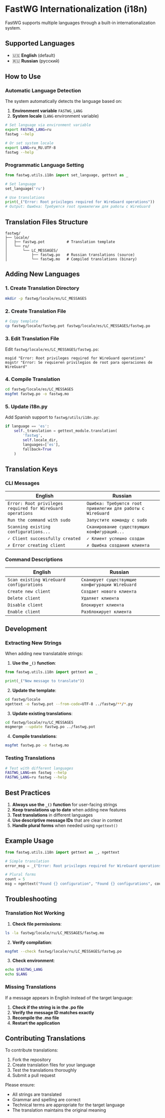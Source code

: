 # FastWG Internationalization (i18n)

FastWG supports multiple languages through a built-in internationalization system.

## Supported Languages

- 🇺🇸 **English** (default)
- 🇷🇺 **Russian** (русский)

## How to Use

### Automatic Language Detection

The system automatically detects the language based on:

1. **Environment variable** `FASTWG_LANG`
2. **System locale** (`LANG` environment variable)

```bash
# Set language via environment variable
export FASTWG_LANG=ru
fastwg --help

# Or set system locale
export LANG=ru_RU.UTF-8
fastwg --help
```

### Programmatic Language Setting

```python
from fastwg.utils.i18n import set_language, gettext as _

# Set language
set_language('ru')

# Use translations
print(_("Error: Root privileges required for WireGuard operations"))
# Output: Ошибка: Требуются root привилегии для работы с WireGuard
```

## Translation Files Structure

```
fastwg/
├── locale/
│   ├── fastwg.pot          # Translation template
│   └── ru/
│       └── LC_MESSAGES/
│           ├── fastwg.po   # Russian translations (source)
│           └── fastwg.mo   # Compiled translations (binary)
```

## Adding New Languages

### 1. Create Translation Directory

```bash
mkdir -p fastwg/locale/es/LC_MESSAGES
```

### 2. Create Translation File

```bash
# Copy template
cp fastwg/locale/fastwg.pot fastwg/locale/es/LC_MESSAGES/fastwg.po
```

### 3. Edit Translation File

Edit `fastwg/locale/es/LC_MESSAGES/fastwg.po`:

```po
msgid "Error: Root privileges required for WireGuard operations"
msgstr "Error: Se requieren privilegios de root para operaciones de WireGuard"
```

### 4. Compile Translation

```bash
cd fastwg/locale/es/LC_MESSAGES
msgfmt fastwg.po -o fastwg.mo
```

### 5. Update i18n.py

Add Spanish support to `fastwg/utils/i18n.py`:

```python
if language == 'es':
    self._translation = gettext_module.translation(
        'fastwg',
        self.locale_dir,
        languages=['es'],
        fallback=True
    )
```

## Translation Keys

### CLI Messages

| English | Russian |
|---------|---------|
| `Error: Root privileges required for WireGuard operations` | `Ошибка: Требуются root привилегии для работы с WireGuard` |
| `Run the command with sudo` | `Запустите команду с sudo` |
| `Scanning existing configurations...` | `Сканирование существующих конфигураций...` |
| `✓ Client successfully created` | `✓ Клиент успешно создан` |
| `✗ Error creating client` | `✗ Ошибка создания клиента` |

### Command Descriptions

| English | Russian |
|---------|---------|
| `Scan existing WireGuard configurations` | `Сканирует существующие конфигурации WireGuard` |
| `Create new client` | `Создает нового клиента` |
| `Delete client` | `Удаляет клиента` |
| `Disable client` | `Блокирует клиента` |
| `Enable client` | `Разблокирует клиента` |

## Development

### Extracting New Strings

When adding new translatable strings:

1. **Use the `_()` function**:
```python
from fastwg.utils.i18n import gettext as _

print(_("New message to translate"))
```

2. **Update the template**:
```bash
cd fastwg/locale
xgettext -o fastwg.pot --from-code=UTF-8 ../fastwg/**/*.py
```

3. **Update existing translations**:
```bash
cd fastwg/locale/ru/LC_MESSAGES
msgmerge --update fastwg.po ../fastwg.pot
```

4. **Compile translations**:
```bash
msgfmt fastwg.po -o fastwg.mo
```

### Testing Translations

```bash
# Test with different languages
FASTWG_LANG=en fastwg --help
FASTWG_LANG=ru fastwg --help
```

## Best Practices

1. **Always use the `_()` function** for user-facing strings
2. **Keep translations up to date** when adding new features
3. **Test translations** in different languages
4. **Use descriptive message IDs** that are clear in context
5. **Handle plural forms** when needed using `ngettext()`

## Example Usage

```python
from fastwg.utils.i18n import gettext as _, ngettext

# Simple translation
error_msg = _("Error: Root privileges required for WireGuard operations")

# Plural forms
count = 5
msg = ngettext("Found {} configuration", "Found {} configurations", count).format(count)
```

## Troubleshooting

### Translation Not Working

1. **Check file permissions**:
```bash
ls -la fastwg/locale/ru/LC_MESSAGES/fastwg.mo
```

2. **Verify compilation**:
```bash
msgfmt --check fastwg/locale/ru/LC_MESSAGES/fastwg.po
```

3. **Check environment**:
```bash
echo $FASTWG_LANG
echo $LANG
```

### Missing Translations

If a message appears in English instead of the target language:

1. **Check if the string is in the .po file**
2. **Verify the message ID matches exactly**
3. **Recompile the .mo file**
4. **Restart the application**

## Contributing Translations

To contribute translations:

1. Fork the repository
2. Create translation files for your language
3. Test the translations thoroughly
4. Submit a pull request

Please ensure:
- All strings are translated
- Grammar and spelling are correct
- Technical terms are appropriate for the target language
- The translation maintains the original meaning
